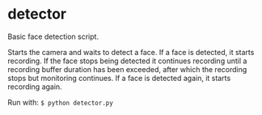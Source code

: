 # detector
Basic face detection script.

Starts the camera and waits to detect a face. If a face is detected, it starts recording. If the face stops being detected it continues recording until a recording buffer duration has been exceeded, after which the recording stops but monitoring continues. If a face is detected again, it starts recording again.

Run with: `$ python detector.py`

